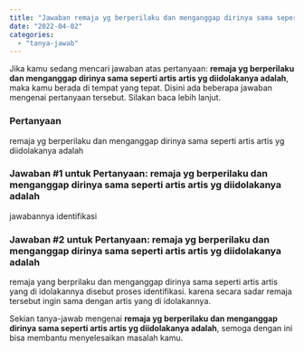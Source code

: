 ```yaml
---
title: "Jawaban remaja yg berperilaku dan menganggap dirinya sama seperti artis artis yg diidolakanya adalah"
date: "2022-04-02"
categories: 
  - "tanya-jawab"
---
```


Jika kamu sedang mencari jawaban atas pertanyaan: **remaja yg berperilaku dan menganggap dirinya sama seperti artis artis yg diidolakanya adalah**, maka kamu berada di tempat yang tepat. Disini ada beberapa jawaban mengenai pertanyaan tersebut. Silakan baca lebih lanjut.

### Pertanyaan

remaja yg berperilaku dan menganggap dirinya sama seperti artis artis yg diidolakanya adalah

### Jawaban #1 untuk Pertanyaan: remaja yg berperilaku dan menganggap dirinya sama seperti artis artis yg diidolakanya adalah

jawabannya identifikasi

### Jawaban #2 untuk Pertanyaan: remaja yg berperilaku dan menganggap dirinya sama seperti artis artis yg diidolakanya adalah

remaja yang berprilaku dan menganggap dirinya sama seperti artis artis yang di idolakannya disebut proses identifikasi. karena secara sadar remaja tersebut ingin sama dengan artis yang di idolakannya.

Sekian tanya-jawab mengenai **remaja yg berperilaku dan menganggap dirinya sama seperti artis artis yg diidolakanya adalah**, semoga dengan ini bisa membantu menyelesaikan masalah kamu.
